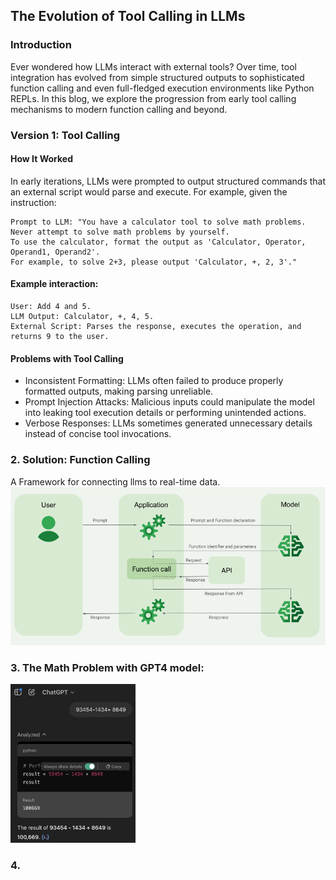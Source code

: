 ## The Evolution of Tool Calling in LLMs

### Introduction

Ever wondered how LLMs interact with external tools? Over time, tool integration has evolved from simple structured outputs to sophisticated function calling and even full-fledged execution environments like Python REPLs. In this blog, we explore the progression from early tool calling mechanisms to modern function calling and beyond.

### Version 1: Tool Calling

#### How It Worked
In early iterations, LLMs were prompted to output structured commands that an external script would parse and execute. For example, given the instruction:
```
Prompt to LLM: "You have a calculator tool to solve math problems.
Never attempt to solve math problems by yourself.
To use the calculator, format the output as 'Calculator, Operator, Operand1, Operand2'.
For example, to solve 2+3, please output 'Calculator, +, 2, 3'."
```

#### Example interaction:
```
User: Add 4 and 5.
LLM Output: Calculator, +, 4, 5.
External Script: Parses the response, executes the operation, and returns 9 to the user.
```

#### Problems with Tool Calling
- Inconsistent Formatting: LLMs often failed to produce properly formatted outputs, making parsing unreliable.
- Prompt Injection Attacks: Malicious inputs could manipulate the model into leaking tool execution details or performing unintended actions.
- Verbose Responses: LLMs sometimes generated unnecessary details instead of concise tool invocations.


### 2. Solution: Function Calling
A Framework for connecting llms to real-time data.
<img src="images/function-calling.png" alt="function calling"/>


### 3. The Math Problem with GPT4 model:
<img width="200" src="images/gpt4-arithmatic.png" alt="gpt-airthmatic-with-python-tool"/>


### 4. 


